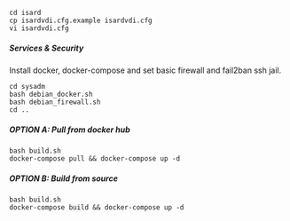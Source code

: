 

```
cd isard
cp isardvdi.cfg.example isardvdi.cfg
vi isardvdi.cfg
```

##### Services & Security

Install docker, docker-compose and set basic firewall and fail2ban ssh jail.

```
cd sysadm
bash debian_docker.sh
bash debian_firewall.sh
cd ..
```

##### OPTION A: Pull from docker hub

```
bash build.sh
docker-compose pull && docker-compose up -d
```


##### OPTION B: Build from source

```
bash build.sh
docker-compose build && docker-compose up -d
```


